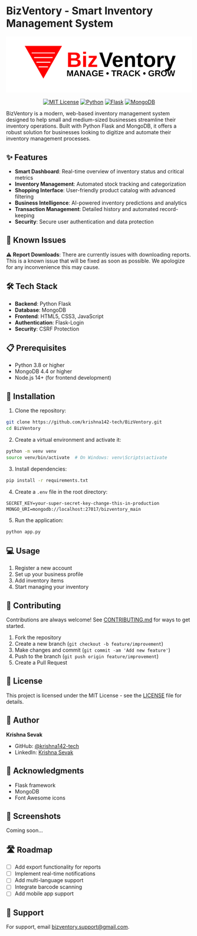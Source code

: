 # BizVentory - Smart Inventory Management System

<div align="center">

![BizVentory Logo](static/images/logoinv.svg)

[![MIT License](https://img.shields.io/badge/License-MIT-green.svg)](https://choosealicense.com/licenses/mit/)
[![Python](https://img.shields.io/badge/Python-3.8+-blue.svg)](https://www.python.org/downloads/)
[![Flask](https://img.shields.io/badge/Flask-2.0+-lightgrey.svg)](https://flask.palletsprojects.com/)
[![MongoDB](https://img.shields.io/badge/MongoDB-4.4+-green.svg)](https://www.mongodb.com/)

</div>

BizVentory is a modern, web-based inventory management system designed to help small and medium-sized businesses streamline their inventory operations. Built with Python Flask and MongoDB, it offers a robust solution for businesses looking to digitize and automate their inventory management processes.

## ✨ Features

- **Smart Dashboard**: Real-time overview of inventory status and critical metrics
- **Inventory Management**: Automated stock tracking and categorization
- **Shopping Interface**: User-friendly product catalog with advanced filtering
- **Business Intelligence**: AI-powered inventory predictions and analytics
- **Transaction Management**: Detailed history and automated record-keeping
- **Security**: Secure user authentication and data protection

## 🚨 Known Issues

⚠️ **Report Downloads**: There are currently issues with downloading reports. This is a known issue that will be fixed as soon as possible. We apologize for any inconvenience this may cause.

## 🛠️ Tech Stack

- **Backend**: Python Flask
- **Database**: MongoDB
- **Frontend**: HTML5, CSS3, JavaScript
- **Authentication**: Flask-Login
- **Security**: CSRF Protection

## 📋 Prerequisites

- Python 3.8 or higher
- MongoDB 4.4 or higher
- Node.js 14+ (for frontend development)

## 🚀 Installation

1. Clone the repository:
```bash
git clone https://github.com/krishna142-tech/BizVentory.git
cd BizVentory
```

2. Create a virtual environment and activate it:
```bash
python -m venv venv
source venv/bin/activate  # On Windows: venv\Scripts\activate
```

3. Install dependencies:
```bash
pip install -r requirements.txt
```

4. Create a `.env` file in the root directory:
```env
SECRET_KEY=your-super-secret-key-change-this-in-production
MONGO_URI=mongodb://localhost:27017/bizventory_main
```

5. Run the application:
```bash
python app.py
```

## 💻 Usage

1. Register a new account
2. Set up your business profile
3. Add inventory items
4. Start managing your inventory

## 🤝 Contributing

Contributions are always welcome! See [CONTRIBUTING.md](CONTRIBUTING.md) for ways to get started.

1. Fork the repository
2. Create a new branch (`git checkout -b feature/improvement`)
3. Make changes and commit (`git commit -am 'Add new feature'`)
4. Push to the branch (`git push origin feature/improvement`)
5. Create a Pull Request

## 📝 License

This project is licensed under the MIT License - see the [LICENSE](LICENSE) file for details.

## 👤 Author

**Krishna Sevak**

- GitHub: [@krishna142-tech](https://github.com/krishna142-tech)
- LinkedIn: [Krishna Sevak](https://linkedin.com/in/krishna-sevak)

## 🙏 Acknowledgments

- Flask framework
- MongoDB
- Font Awesome icons

## 📸 Screenshots

Coming soon...

## 🛣️ Roadmap

- [ ] Add export functionality for reports
- [ ] Implement real-time notifications
- [ ] Add multi-language support
- [ ] Integrate barcode scanning
- [ ] Add mobile app support

## 💬 Support

For support, email bizventory.support@gmail.com. 
